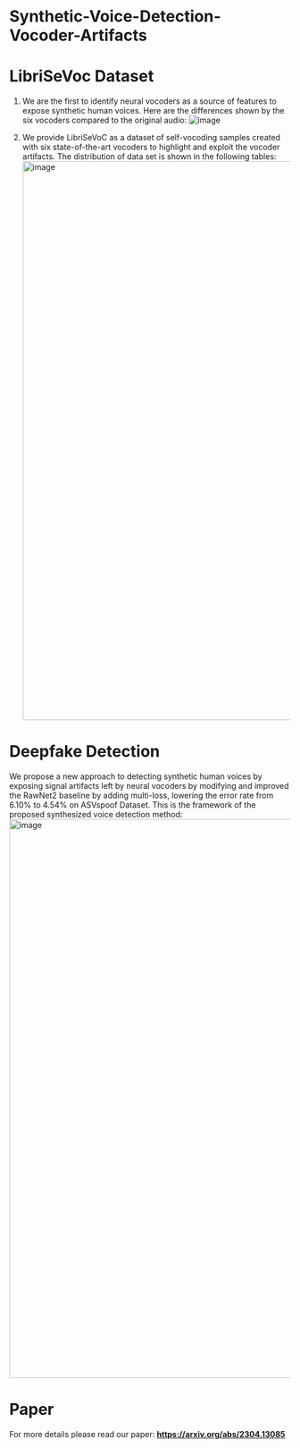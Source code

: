 # Synthetic-Voice-Detection-Vocoder-Artifacts

# LibriSeVoc Dataset
1. We are the first to identify neural vocoders as a source of features to expose synthetic human voices.
   Here are the differences shown by the six vocoders compared to the original audio:
   ![image](https://github.com/csun22/Synthetic-Voice-Detection-Vocoder-Artifacts/assets/90001788/6c3381c4-af7e-4ce2-a446-b3c76bf52aee)

2. We provide LibriSeVoC as a dataset of self-vocoding samples created with six state-of-the-art vocoders to highlight and exploit the vocoder artifacts.
   The distribution of data set is shown in the following tables:
   <img width="1000" alt="image" src="https://github.com/csun22/Synthetic-Voice-Detection-Vocoder-Artifacts/assets/90001788/c74fdb20-a5b7-4109-b833-821dd8dd6230">



# Deepfake Detection
We propose a new approach to detecting synthetic human voices by exposing signal artifacts left by neural vocoders by modifying and improved the RawNet2 baseline by adding multi-loss, lowering the error rate from 6.10% to 4.54% on ASVspoof Dataset.
This is the framework of the proposed synthesized voice detection method:
   <img width="1000" alt="image" src="https://github.com/csun22/Synthetic-Voice-Detection-Vocoder-Artifacts/assets/90001788/c46df06b-6d62-4b0f-a9d2-f5ffc4e378b9">

# Paper
For more details please read our paper: **https://arxiv.org/abs/2304.13085**

